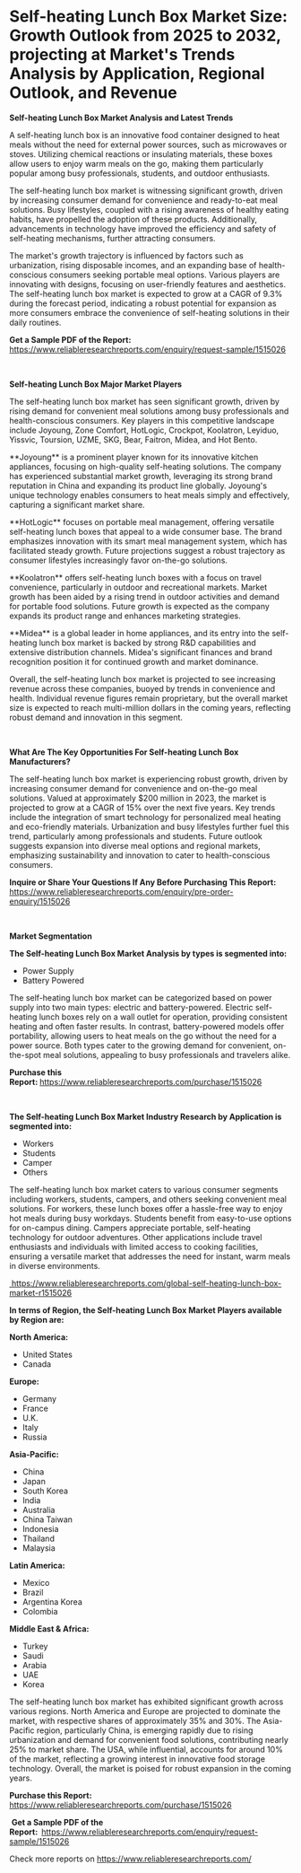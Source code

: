 <p><h1>Self-heating Lunch Box Market Size: Growth Outlook from 2025 to 2032, projecting at Market's Trends Analysis by Application, Regional Outlook, and Revenue</h1></p><p><strong>Self-heating Lunch Box Market Analysis and Latest Trends</strong></p>
<p><p>A self-heating lunch box is an innovative food container designed to heat meals without the need for external power sources, such as microwaves or stoves. Utilizing chemical reactions or insulating materials, these boxes allow users to enjoy warm meals on the go, making them particularly popular among busy professionals, students, and outdoor enthusiasts. </p><p>The self-heating lunch box market is witnessing significant growth, driven by increasing consumer demand for convenience and ready-to-eat meal solutions. Busy lifestyles, coupled with a rising awareness of healthy eating habits, have propelled the adoption of these products. Additionally, advancements in technology have improved the efficiency and safety of self-heating mechanisms, further attracting consumers.</p><p>The market's growth trajectory is influenced by factors such as urbanization, rising disposable incomes, and an expanding base of health-conscious consumers seeking portable meal options. Various players are innovating with designs, focusing on user-friendly features and aesthetics. The self-heating lunch box market is expected to grow at a CAGR of 9.3% during the forecast period, indicating a robust potential for expansion as more consumers embrace the convenience of self-heating solutions in their daily routines.</p></p>
<p><strong>Get a Sample PDF of the Report:&nbsp;</strong> <a href="https://www.reliableresearchreports.com/enquiry/request-sample/1515026?utm_campaign=2002&utm_medium=2&utm_source=Github&utm_content=ia&utm_term=18012025&utm_id=self-heating-lunch-box">https://www.reliableresearchreports.com/enquiry/request-sample/1515026</a></p>
<p>&nbsp;</p>
<p><strong>Self-heating Lunch Box Major Market Players</strong></p>
<p><p>The self-heating lunch box market has seen significant growth, driven by rising demand for convenient meal solutions among busy professionals and health-conscious consumers. Key players in this competitive landscape include Joyoung, Zone Comfort, HotLogic, Crockpot, Koolatron, Leyiduo, Yissvic, Toursion, UZME, SKG, Bear, Faitron, Midea, and Hot Bento.</p><p>**Joyoung** is a prominent player known for its innovative kitchen appliances, focusing on high-quality self-heating solutions. The company has experienced substantial market growth, leveraging its strong brand reputation in China and expanding its product line globally. Joyoung's unique technology enables consumers to heat meals simply and effectively, capturing a significant market share.</p><p>**HotLogic** focuses on portable meal management, offering versatile self-heating lunch boxes that appeal to a wide consumer base. The brand emphasizes innovation with its smart meal management system, which has facilitated steady growth. Future projections suggest a robust trajectory as consumer lifestyles increasingly favor on-the-go solutions.</p><p>**Koolatron** offers self-heating lunch boxes with a focus on travel convenience, particularly in outdoor and recreational markets. Market growth has been aided by a rising trend in outdoor activities and demand for portable food solutions. Future growth is expected as the company expands its product range and enhances marketing strategies.</p><p>**Midea** is a global leader in home appliances, and its entry into the self-heating lunch box market is backed by strong R&D capabilities and extensive distribution channels. Midea's significant finances and brand recognition position it for continued growth and market dominance.</p><p>Overall, the self-heating lunch box market is projected to see increasing revenue across these companies, buoyed by trends in convenience and health. Individual revenue figures remain proprietary, but the overall market size is expected to reach multi-million dollars in the coming years, reflecting robust demand and innovation in this segment.</p></p>
<p>&nbsp;</p>
<p><strong>What Are The Key Opportunities For Self-heating Lunch Box Manufacturers?</strong></p>
<p><p>The self-heating lunch box market is experiencing robust growth, driven by increasing consumer demand for convenience and on-the-go meal solutions. Valued at approximately $200 million in 2023, the market is projected to grow at a CAGR of 15% over the next five years. Key trends include the integration of smart technology for personalized meal heating and eco-friendly materials. Urbanization and busy lifestyles further fuel this trend, particularly among professionals and students. Future outlook suggests expansion into diverse meal options and regional markets, emphasizing sustainability and innovation to cater to health-conscious consumers.</p></p>
<p><strong>Inquire or Share Your Questions If Any Before Purchasing This Report:</strong> <a href="https://www.reliableresearchreports.com/enquiry/pre-order-enquiry/1515026?utm_campaign=2002&utm_medium=2&utm_source=Github&utm_content=ia&utm_term=18012025&utm_id=self-heating-lunch-box">https://www.reliableresearchreports.com/enquiry/pre-order-enquiry/1515026</a></p>
<p>&nbsp;</p>
<p><strong>Market Segmentation</strong></p>
<p><strong>The Self-heating Lunch Box Market Analysis by types is segmented into:</strong></p>
<p><ul><li>Power Supply</li><li>Battery Powered</li></ul></p>
<p><p>The self-heating lunch box market can be categorized based on power supply into two main types: electric and battery-powered. Electric self-heating lunch boxes rely on a wall outlet for operation, providing consistent heating and often faster results. In contrast, battery-powered models offer portability, allowing users to heat meals on the go without the need for a power source. Both types cater to the growing demand for convenient, on-the-spot meal solutions, appealing to busy professionals and travelers alike.</p></p>
<p><strong>Purchase this Report:&nbsp;</strong><a href="https://www.reliableresearchreports.com/purchase/1515026?utm_campaign=2002&utm_medium=2&utm_source=Github&utm_content=ia&utm_term=18012025&utm_id=self-heating-lunch-box">https://www.reliableresearchreports.com/purchase/1515026</a></p>
<p>&nbsp;</p>
<p><strong>The Self-heating Lunch Box Market Industry Research by Application is segmented into:</strong></p>
<p><ul><li>Workers</li><li>Students</li><li>Camper</li><li>Others</li></ul></p>
<p><p>The self-heating lunch box market caters to various consumer segments including workers, students, campers, and others seeking convenient meal solutions. For workers, these lunch boxes offer a hassle-free way to enjoy hot meals during busy workdays. Students benefit from easy-to-use options for on-campus dining. Campers appreciate portable, self-heating technology for outdoor adventures. Other applications include travel enthusiasts and individuals with limited access to cooking facilities, ensuring a versatile market that addresses the need for instant, warm meals in diverse environments.</p></p>
<p><a href="https://www.reliableresearchreports.com/global-self-heating-lunch-box-market-r1515026?utm_campaign=2002&utm_medium=2&utm_source=Github&utm_content=ia&utm_term=18012025&utm_id=self-heating-lunch-box">&nbsp;https://www.reliableresearchreports.com/global-self-heating-lunch-box-market-r1515026</a></p>
<p><strong>In terms of Region, the Self-heating Lunch Box Market Players available by Region are:</strong></p>
<p>
    <p> <strong> North America: </strong>
        <ul>
            <li>United States</li>
            <li>Canada</li>
        </ul>
        </p> 
    <p> <strong> Europe: </strong>
        <ul>
            <li>Germany</li>
            <li>France</li>
            <li>U.K.</li>
            <li>Italy</li>
            <li>Russia</li>
        </ul>
        </p> 
    <p> <strong> Asia-Pacific: </strong>
        <ul>
            <li>China</li>
            <li>Japan</li>
            <li>South Korea</li>
            <li>India</li>
            <li>Australia</li>
            <li>China Taiwan</li>
            <li>Indonesia</li>
            <li>Thailand</li>
            <li>Malaysia</li>
        </ul>
        </p> 
    <p> <strong> Latin America: </strong>
        <ul>
            <li>Mexico</li>
            <li>Brazil</li>
            <li>Argentina Korea</li>
            <li>Colombia</li>
        </ul>
        </p> 
    <p> <strong> Middle East & Africa: </strong>
        <ul>
            <li>Turkey</li>
            <li>Saudi</li>
            <li>Arabia</li>
            <li>UAE</li>
            <li>Korea</li>
        </ul>
    </p>
    </p>
<p><p>The self-heating lunch box market has exhibited significant growth across various regions. North America and Europe are projected to dominate the market, with respective shares of approximately 35% and 30%. The Asia-Pacific region, particularly China, is emerging rapidly due to rising urbanization and demand for convenient food solutions, contributing nearly 25% to market share. The USA, while influential, accounts for around 10% of the market, reflecting a growing interest in innovative food storage technology. Overall, the market is poised for robust expansion in the coming years.</p></p>
<p><strong>Purchase this Report: </strong><a href="https://www.reliableresearchreports.com/purchase/1515026?utm_campaign=2002&utm_medium=2&utm_source=Github&utm_content=ia&utm_term=18012025&utm_id=self-heating-lunch-box">https://www.reliableresearchreports.com/purchase/1515026</a></p>
<p>&nbsp;<strong>Get a Sample PDF of the Report:&nbsp;&nbsp;</strong><a href="https://www.reliableresearchreports.com/enquiry/request-sample/1515026?utm_campaign=2002&utm_medium=2&utm_source=Github&utm_content=ia&utm_term=18012025&utm_id=self-heating-lunch-box">https://www.reliableresearchreports.com/enquiry/request-sample/1515026</a></p>
<p><strong></strong></p>
<p>Check more reports on <a href="https://www.reliableresearchreports.com/?utm_campaign=2002&utm_medium=2&utm_source=Github&utm_content=ia&utm_term=18012025&utm_id=self-heating-lunch-box">https://www.reliableresearchreports.com/</a></p>